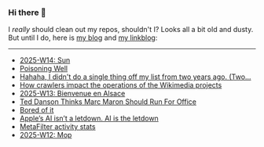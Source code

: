 ### Hi there 👋

I _really_ should clean out my repos, shouldn't I? Looks all a bit old and dusty. But until I do, here is [my blog](https://lostfocus.de/) and [my linkblog](https://dominikschwind.com/links):

--- 

<!-- POST-LIST:START -->
- [2025-W14: Sun](https://lostfocus.de/2025/04/06/2025-w14-sun/)
- [Poisoning Well](https://heydonworks.com/article/poisoning-well/)
- [Hahaha, I didn&#39;t do a single thing off my list from two years ago. &lpar;Two…](https://lostfocus.de/2025/04/03/234492/)
- [How crawlers impact the operations of the Wikimedia projects](https://diff.wikimedia.org/2025/04/01/how-crawlers-impact-the-operations-of-the-wikimedia-projects/)
- [2025-W13: Bienvenue en Alsace](https://lostfocus.de/2025/03/30/2025-w13-bienvenue-en-alsace/)
- [Ted Danson Thinks Marc Maron Should Run For Office](https://www.youtube.com/watch?v=X5tkJvVQ8Ts)
- [Bored of it](https://paulrobertlloyd.com/2025/087/a1/bored/)
- [Apple’s AI isn’t a letdown. AI is the letdown](https://amp.cnn.com/cnn/2025/03/27/tech/apple-ai-artificial-intelligence)
- [MetaFilter activity stats](https://mefist.at/?site=all&time=all)
- [2025-W12: Mop](https://lostfocus.de/2025/03/23/2025-w12-mop/)
<!-- POST-LIST:END -->

<!--
**lostfocus/lostfocus** is a ✨ _special_ ✨ repository because its `README.md` (this file) appears on your GitHub profile.

Here are some ideas to get you started:

- 🔭 I’m currently working on ...
- 🌱 I’m currently learning ...
- 👯 I’m looking to collaborate on ...
- 🤔 I’m looking for help with ...
- 💬 Ask me about ...
- 📫 How to reach me: ...
- 😄 Pronouns: ...
- ⚡ Fun fact: ...
-->
